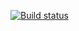 [![Build status](https://ci.appveyor.com/api/projects/status/lndbu58u7u6p1ff0/branch/master?svg=true)](https://ci.appveyor.com/project/AnastasiaIQA12/automation5-1/branch/master)